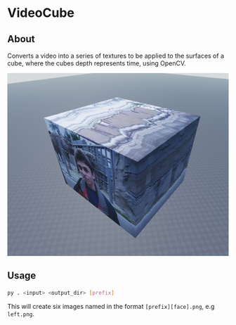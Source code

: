 # VideoCube

## About

Converts a video into a series of textures to be applied to the surfaces of a cube, where the cubes depth represents time, using OpenCV.

![Example](./docs/example.png)

## Usage

```bash
py . <input> <output_dir> [prefix]
```

This will create six images named in the format `[prefix][face].png`, e.g `left.png`.

